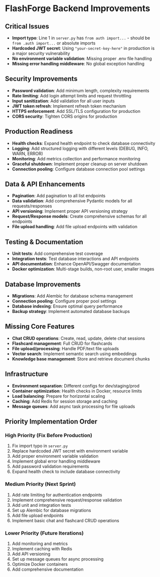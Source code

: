 # FlashForge Backend Improvements

## Critical Issues

- **Import typo**: Line 1 in `server.py` has `from auth import...` - should be `from .auth import...` or absolute imports
- **Hardcoded JWT secret**: Using `"your-secret-key-here"` in production is a major security vulnerability
- **No environment variable validation**: Missing proper .env file handling
- **Missing error handling middleware**: No global exception handling

## Security Improvements

- **Password validation**: Add minimum length, complexity requirements
- **Rate limiting**: Add login attempt limits and request throttling  
- **Input sanitization**: Add validation for all user inputs
- **JWT token refresh**: Implement refresh token mechanism
- **HTTPS enforcement**: Add SSL/TLS configuration for production
- **CORS security**: Tighten CORS origins for production

## Production Readiness

- **Health checks**: Expand health endpoint to check database connectivity
- **Logging**: Add structured logging with different levels (DEBUG, INFO, WARN, ERROR)
- **Monitoring**: Add metrics collection and performance monitoring
- **Graceful shutdown**: Implement proper cleanup on server shutdown
- **Connection pooling**: Configure database connection pool settings

## Data & API Enhancements

- **Pagination**: Add pagination to all list endpoints
- **Data validation**: Add comprehensive Pydantic models for all requests/responses
- **API versioning**: Implement proper API versioning strategy
- **Request/Response models**: Create comprehensive schemas for all endpoints
- **File upload handling**: Add file upload endpoints with validation

## Testing & Documentation

- **Unit tests**: Add comprehensive test coverage
- **Integration tests**: Test database interactions and API endpoints
- **API documentation**: Enhance OpenAPI/Swagger documentation
- **Docker optimization**: Multi-stage builds, non-root user, smaller images

## Database Improvements

- **Migrations**: Add Alembic for database schema management
- **Connection pooling**: Configure proper pool settings
- **Database indexing**: Ensure optimal query performance
- **Backup strategy**: Implement automated database backups

## Missing Core Features

- **Chat CRUD operations**: Create, read, update, delete chat sessions
- **Flashcard management**: Full CRUD for flashcards
- **File upload/processing**: Handle PDF/text file uploads
- **Vector search**: Implement semantic search using embeddings
- **Knowledge base management**: Store and retrieve document chunks

## Infrastructure

- **Environment separation**: Different configs for dev/staging/prod
- **Container optimization**: Health checks in Docker, resource limits
- **Load balancing**: Prepare for horizontal scaling
- **Caching**: Add Redis for session storage and caching
- **Message queues**: Add async task processing for file uploads

## Priority Implementation Order

### High Priority (Fix Before Production)
1. Fix import typo in `server.py`
2. Replace hardcoded JWT secret with environment variable
3. Add proper environment variable validation
4. Implement global error handling middleware
5. Add password validation requirements
6. Expand health check to include database connectivity

### Medium Priority (Next Sprint)
1. Add rate limiting for authentication endpoints
2. Implement comprehensive request/response validation
3. Add unit and integration tests
4. Set up Alembic for database migrations
5. Add file upload endpoints
6. Implement basic chat and flashcard CRUD operations

### Lower Priority (Future Iterations)
1. Add monitoring and metrics
2. Implement caching with Redis
3. Add API versioning
4. Set up message queues for async processing
5. Optimize Docker containers
6. Add comprehensive documentation

